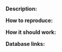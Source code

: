 [//]: # (REMBEMBER! Add links to things related to the bug using for example:)
[//]: # (https://www.wowhead.com/wotlk)


**Description:**


**How to reproduce:**


**How it should work:**


**Database links:**

